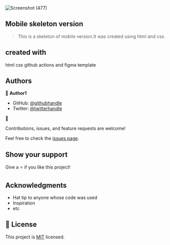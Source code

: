 ![Screenshot (477)](https://user-images.githubusercontent.com/55790589/143465469-3059aae0-e3e7-4970-a8d4-c8d814511aa7.png)


## Mobile skeleton version

> This is a skeleton of mobile version.It was created using html and css.
> 

## created with

html
css
github actions and figma template
## Authors

👤 **Author1**

- GitHub: [@githubhandle](https://github.com/Theodore354)
- Twitter: [@twitterhandle](https://twitter.com/Alberttheodore1)

👤

Contributions, issues, and feature requests are welcome!

Feel free to check the [issues page](../../issues/).

## Show your support

Give a ⭐️ if you like this project!

## Acknowledgments

- Hat tip to anyone whose code was used
- Inspiration
- etc

## 📝 License

This project is [MIT](./MIT.md) licensed.
